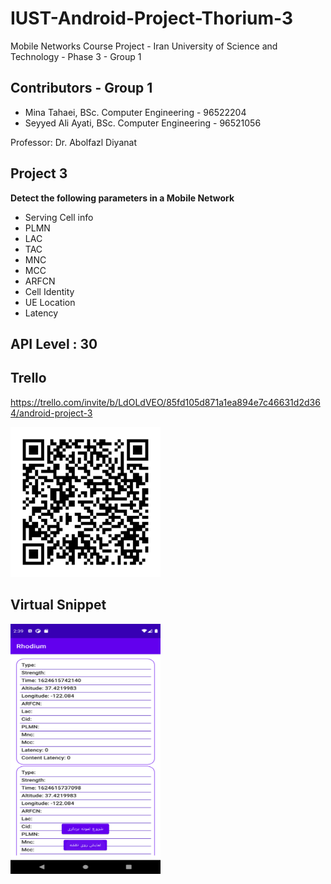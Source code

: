 # IUST-Android-Project-Thorium-3
Mobile Networks Course Project - Iran University of Science and Technology - Phase 3 - Group 1

## Contributors - Group 1
* Mina Tahaei, BSc. Computer Engineering - 96522204
* Seyyed Ali Ayati, BSc. Computer Engineering - 96521056

Professor: Dr. Abolfazl Diyanat


## Project 3
**Detect the following parameters in a Mobile Network**
* Serving Cell info
* PLMN
* LAC
* TAC
* MNC
* MCC
* ARFCN
* Cell Identity
* UE Location
* Latency

## API Level : 30

## Trello
https://trello.com/invite/b/LdOLdVEO/85fd105d871a1ea894e7c46631d2d364/android-project-3

<p>
    <img src="trello.png" width="240" height="240" />
</p>

## Virtual Snippet
<p>
    <img src="1.png" width="240" height="400" />
</p>
